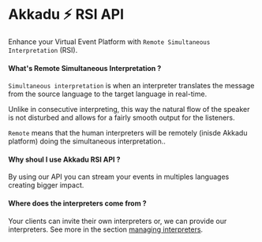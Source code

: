 # Akkadu ⚡ RSI API
Enhance your Virtual Event Platform with `Remote Simultaneous Interpretation` (RSI).



#### What's Remote Simultaneous Interpretation ?
`Simultaneous interpretation` is when an interpreter translates the message from the source language to the target language in real-time. 

Unlike in consecutive interpreting, this way the natural flow of the speaker is not disturbed and allows for a fairly smooth output for the listeners.

`Remote` means that the human interpreters will be remotely (inisde Akkadu platform) doing the simultaneous interpretation..


#### Why shoul I use Akkadu RSI API ?

By using our API you can stream your events in multiples languages creating bigger impact.


#### Where does the interpreters come from ?

Your clients can invite their own interpreters or, we can provide our interpreters. See more in the section [managing interpreters](/interpreters/index).



